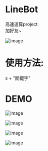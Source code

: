 # LineBot
高速運算project\
加好友~

![image](https://github.com/shengchichi/LineBot/blob/master/qrcode.png)
# 使用方法:
  s + "關鍵字"
  
# DEMO 
![image](https://github.com/shengchichi/LineBot/blob/master/IMG_0992.PNG)

![image](https://github.com/shengchichi/LineBot/blob/master/IMG_0995.PNG)

![image](https://github.com/shengchichi/LineBot/blob/master/IMG_0993.PNG)

![image](https://github.com/shengchichi/LineBot/blob/master/IMG_0994.PNG)
